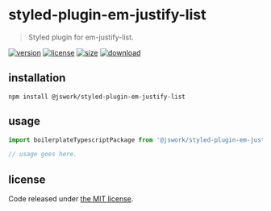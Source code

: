 # styled-plugin-em-justify-list
> Styled plugin for em-justify-list.

[![version][version-image]][version-url]
[![license][license-image]][license-url]
[![size][size-image]][size-url]
[![download][download-image]][download-url]

## installation
```shell
npm install @jswork/styled-plugin-em-justify-list
```

## usage
```js
import boilerplateTypescriptPackage from '@jswork/styled-plugin-em-justify-list';

// usage goes here.
```

## license
Code released under [the MIT license](https://github.com/afeiship/styled-plugin-em-justify-list/blob/master/LICENSE.txt).

[version-image]: https://img.shields.io/npm/v/@jswork/styled-plugin-em-justify-list
[version-url]: https://npmjs.org/package/@jswork/styled-plugin-em-justify-list

[license-image]: https://img.shields.io/npm/l/@jswork/styled-plugin-em-justify-list
[license-url]: https://github.com/afeiship/styled-plugin-em-justify-list/blob/master/LICENSE.txt

[size-image]: https://img.shields.io/bundlephobia/minzip/@jswork/styled-plugin-em-justify-list
[size-url]: https://github.com/afeiship/styled-plugin-em-justify-list/blob/master/dist/styled-plugin-em-justify-list.min.js

[download-image]: https://img.shields.io/npm/dm/@jswork/styled-plugin-em-justify-list
[download-url]: https://www.npmjs.com/package/@jswork/styled-plugin-em-justify-list
